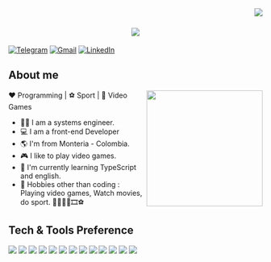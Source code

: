 <img align="right" src="https://visitor-badge.laobi.icu/badge?page_id=Codeveloperx">


<h1 align="center">
  <a href="https://git.io/typing-svg">
    <img src="https://readme-typing-svg.herokuapp.com/?lines=Hello,+There!+👋;I'm+Camilo+Orozco+Hdz⚛️;&center=true&size=30">
  </a>
</h1>

[![Telegram](https://img.shields.io/badge/-TELEGRAM-2CA5E0?style=for-the-badge&logo=telegram&logoColor=white)](https://t.me/Codeveloperx)
[![Gmail](https://img.shields.io/badge/-GMAIL-D14836?style=for-the-badge&logo=gmail&logoColor=white)](mailto:camilo.orozcohdz@gmail.com)
[![LinkedIn](https://img.shields.io/badge/-LINKEDIN-0077B5?style=for-the-badge&logo=linkedin&logoColor=white)](https://www.linkedin.com/in/camilo-orozcohdz)


## About me 
 
 <img align='right' src="https://media.giphy.com/media/M9gbBd9nbDrOTu1Mqx/giphy.gif" width="230">

❤️ Programming | ⚽ Sport | 💙 Video Games
- 🧑‍💻 I am a systems engineer.
- 💻 I am a front-end Developer
- 🌎 I'm from Monteria - Colombia.
- 🎮 I like to play video games.
- 🌱 I'm currently learning TypeScript and english.
- 🎿 Hobbies other than coding : Playing video games, Watch movies, do sport. 🏋️‍♀️🧑‍💻🎞️⚽

## Tech & Tools Preference

<img src = "https://img.shields.io/badge/-HTML5-E34F26?style=flat&logo=html5&logoColor=white"> <img src = "https://img.shields.io/badge/-CSS3-1572B6?style=flat&logo=css3&logoColor=white">
<img src="https://img.shields.io/badge/-JavaScript-eed718?style=flat&logo=javascript&logoColor=ffffff">
<img src="https://img.shields.io/badge/-Bootstrap-563D7C?style=flat&logo=bootstrap&logoColor=white">
<img src="https://img.shields.io/badge/-React-000000?style=flat&logo=react&logoColor=00c8ff">
<img src="https://img.shields.io/badge/-MySQL-F29111?style=flat&logo=mysql&logoColor=FFFFFF">
<img src="https://img.shields.io/badge/-Node.js-3C873A?style=flat&logo=Node.js&logoColor=white">
<img src="https://img.shields.io/badge/-Firebase-FFA611?style=flat&logo=firebase&logoColor=FFFFFF">
<img src="http://img.shields.io/badge/-Git-F1502F?style=flat&logo=git&logoColor=FFFFFF">
<img src="http://img.shields.io/badge/-Github-000000?style=flat&logo=github&logoColor=FFFFFF">
<img src="http://img.shields.io/badge/-VS%20Code-007ACC?style=flat&logo=visual%20studio%20code&logoColor=white">
<img src="http://img.shields.io/badge/-Heroku-430098?style=flat&logo=heroku&logoColor=white">
<img src="http://img.shields.io/badge/-Vercel-black?style=flat&logo=vercel&logoColor=white">
